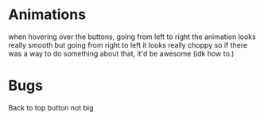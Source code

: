 

# Animations
when hovering over the buttons, going from left to right the animation
looks really smooth but going from right to left it looks really choppy
so if there was a way to do something about that, it'd be awesome (idk how to.)

# Bugs
Back to top button not big